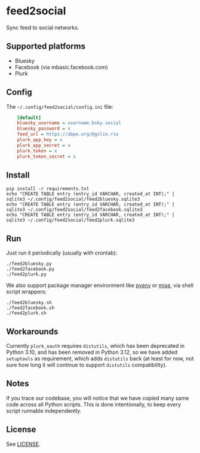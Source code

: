 # feed2social

Sync feed to social networks.

## Supported platforms

* Bluesky
* Facebook (via mbasic.facebook.com)
* Plurk

## Config

The `~/.config/feed2social/config.ini` file:

```ini
    [default]
    bluesky_username = username.bsky.social
    bluesky_password = x
    feed_url = https://abpe.org/@gslin.rss
    plurk_app_key = x
    plurk_app_secret = x
    plurk_token = x
    plurk_token_secret = x
```

## Install

    pip install -r requirements.txt
    echo "CREATE TABLE entry (entry_id VARCHAR, created_at INT);" | sqlite3 ~/.config/feed2social/feed2bluesky.sqlite3
    echo "CREATE TABLE entry (entry_id VARCHAR, created_at INT);" | sqlite3 ~/.config/feed2social/feed2facebook.sqlite3
    echo "CREATE TABLE entry (entry_id VARCHAR, created_at INT);" | sqlite3 ~/.config/feed2social/feed2plurk.sqlite3

## Run

Just run it periodically (usually with crontab):

    ./feed2bluesky.py
    ./feed2facebook.py
    ./feed2plurk.py

We also support package manager environment like [pyenv](https://github.com/pyenv/pyenv) or [mise](https://github.com/jdx/mise), via shell script wrappers:

    ./feed2bluesky.sh
    ./feed2facebook.sh
    ./feed2plurk.sh

## Workarounds

Currently `plurk_oauth` requires `distutils`, which has been deprecated in Python 3.10, and has been removed in Python 3.12, so we have added `setuptools` as requirement, which adds `distutils` back (at least for now, not sure how long it will continue to support `distutils` compatibility).

## Notes

If you trace our codebase, you will notice that we have copied many same code across all Python scripts.  This is done intentionally, to keep every script runnable independently.

## License

See [LICENSE](LICENSE).
